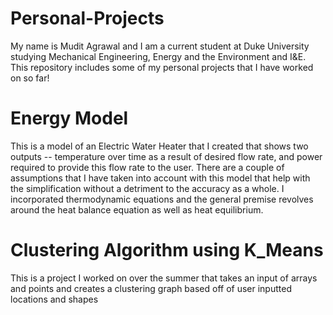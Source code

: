 # Personal-Projects

My name is Mudit Agrawal and I am a current student at Duke University studying Mechanical Engineering, Energy and the Environment and I&E.
This repository includes some of my personal projects that I have worked on so far! 

# Energy Model
This is a model of an Electric Water Heater that I created that shows two outputs -- temperature over time as a result of desired flow rate, and power required to provide this flow rate to the user. There are a couple of assumptions that I have taken into account with this model that help with the simplification without a detriment to the accuracy as a whole. I incorporated thermodynamic equations and the general premise revolves around the heat balance equation as well as heat equilibrium.

# Clustering Algorithm using K_Means

This is a project I worked on over the summer that takes an input of arrays and points and creates a clustering graph based off of user inputted locations and shapes
